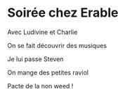 # Soirée chez Erable 
Avec Ludivine et Charlie

On se fait découvrir des musiques 

Je lui passe Steven 

On mange des petites raviol 

Pacte de la non weed !

